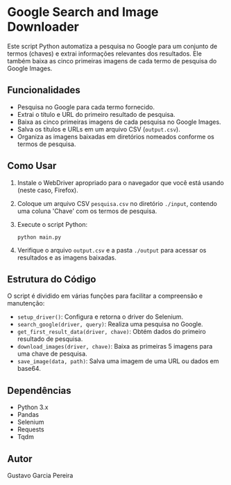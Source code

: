 
# Google Search and Image Downloader

Este script Python automatiza a pesquisa no Google para um conjunto de termos (chaves) e extrai informações relevantes dos resultados. Ele também baixa as cinco primeiras imagens de cada termo de pesquisa do Google Images.

## Funcionalidades

-   Pesquisa no Google para cada termo fornecido.
-   Extrai o título e URL do primeiro resultado de pesquisa.
-   Baixa as cinco primeiras imagens de cada pesquisa no Google Images.
-   Salva os títulos e URLs em um arquivo CSV (`output.csv`).
-   Organiza as imagens baixadas em diretórios nomeados conforme os termos de pesquisa.

## Como Usar
   
1.  Instale o WebDriver apropriado para o navegador que você está usando (neste caso, Firefox).
2.  Coloque um arquivo CSV `pesquisa.csv` no diretório `./input`, contendo uma coluna 'Chave' com os termos de pesquisa.
3.  Execute o script Python:
    
    `python main.py` 
    
4.  Verifique o arquivo `output.csv` e a pasta `./output` para acessar os resultados e as imagens baixadas.

## Estrutura do Código

O script é dividido em várias funções para facilitar a compreensão e manutenção:

-   `setup_driver()`: Configura e retorna o driver do Selenium.
-   `search_google(driver, query)`: Realiza uma pesquisa no Google.
-   `get_first_result_data(driver, chave)`: Obtém dados do primeiro resultado de pesquisa.
-   `download_images(driver, chave)`: Baixa as primeiras 5 imagens para uma chave de pesquisa.
-   `save_image(data, path)`: Salva uma imagem de uma URL ou dados em base64.

## Dependências

-   Python 3.x
-   Pandas
-   Selenium
-   Requests
-   Tqdm

## Autor

Gustavo Garcia Pereira